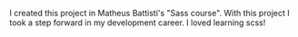 
I created this project in Matheus Battisti's "Sass course". With this project I took a step forward in my development career. I loved learning scss!